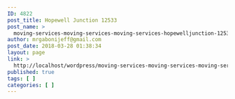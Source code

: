 ```yaml
---
ID: 4822
post_title: Hopewell Junction 12533
post_name: >
  moving-services-moving-services-moving-services-hopewelljunction-12533
author: mrgabonijeff@gmail.com
post_date: 2018-03-28 01:38:34
layout: page
link: >
  http://localhost/wordpress/moving-services-moving-services-moving-services-hopewelljunction-12533/
published: true
tags: [ ]
categories: [ ]
---
```

